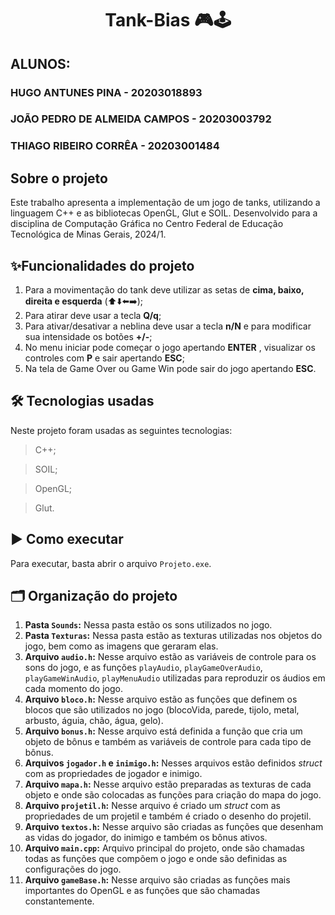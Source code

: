 <h1 align="center"> Tank-Bias 🎮🕹 </h1>


## ALUNOS: 
###        HUGO ANTUNES PINA - 20203018893
###       JOÃO PEDRO DE ALMEIDA CAMPOS - 20203003792
###        THIAGO RIBEIRO CORRÊA - 20203001484

## Sobre o projeto

Este trabalho apresenta a implementação de um jogo de tanks, utilizando a linguagem C++ e as bibliotecas OpenGL, Glut e SOIL. Desenvolvido para a disciplina de Computação Gráfica no Centro Federal de Educação Tecnológica de Minas Gerais, 2024/1.

## ✨Funcionalidades do projeto

1. Para a movimentação do tank deve utilizar as setas de **cima, baixo, direita e esquerda** (⬆️⬇️⬅️➡️);
2. Para atirar deve usar a tecla **Q/q**;
2. Para ativar/desativar a neblina deve usar a tecla **n/N** e para modificar sua intensidade os botões **+/-**;
3. No menu iniciar pode começar o jogo apertando **ENTER** , visualizar os controles com **P** e sair apertando **ESC**;
4. Na tela de Game Over ou Game Win pode sair do jogo apertando **ESC**.


## 🛠️ Tecnologias usadas

Neste projeto foram usadas as seguintes tecnologias:

> C++;

> SOIL;

> OpenGL;

> Glut.

## ▶️ Como executar

Para executar, basta abrir o arquivo `Projeto.exe`.

## 🗂️ Organização do projeto

1. **Pasta `Sounds`:** Nessa pasta estão os sons utilizados no jogo.
2. **Pasta `Texturas`:** Nessa pasta estão as texturas utilizadas nos objetos do jogo, bem como as imagens que geraram elas.
3. **Arquivo `audio.h`:** Nesse arquivo estão as variáveis de controle para os sons do jogo, e as funções `playAudio`, `playGameOverAudio`, `playGameWinAudio`, `playMenuAudio` utilizadas para reproduzir os áudios em cada momento do jogo.
4. **Arquivo `bloco.h`:** Nesse arquivo estão as funções que definem os blocos que são utilizados no jogo (blocoVida, parede, tijolo, metal, arbusto, águia, chão, água, gelo).
5. **Arquivo `bonus.h`:** Nesse arquivo está definida a função que cria um objeto de bônus e também as variáveis de controle para cada tipo de bônus.
6. **Arquivos `jogador.h` e `inimigo.h`:** Nesses arquivos estão definidos *struct* com as propriedades de jogador e inimigo.
7. **Arquivo `mapa.h`:** Nesse arquivo estão preparadas as texturas de cada objeto e onde são colocadas as funções para criação do mapa do jogo.
8. **Arquivo `projetil.h`:** Nesse arquivo é criado um *struct* com as propriedades de um projetil e também é criado o desenho do projetil.
9. **Arquivo `textos.h`:** Nesse arquivo são criadas as funções que desenham as vidas do jogador, do inimigo e também os bônus ativos.
10. **Arquivo `main.cpp`:** Arquivo principal do projeto, onde são chamadas todas as funções que compõem o jogo e onde são definidas as configurações do jogo.
11. **Arquivo `gameBase.h`:** Nesse arquivo são criadas as funções mais importantes do OpenGL e as funções que são chamadas constantemente.